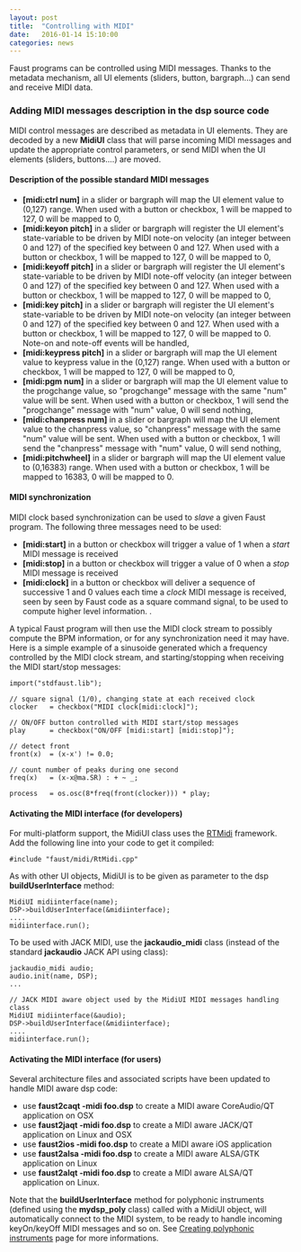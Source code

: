 ```yaml
---
layout: post
title:  "Controlling with MIDI"
date:   2016-01-14 15:10:00
categories: news
---
```


Faust programs can be controlled using MIDI messages. Thanks to the metadata mechanism, all UI elements (sliders, button, bargraph...) can send and receive MIDI data.

### Adding MIDI messages description in the dsp source code ###

MIDI control messages are described as metadata in UI elements. They are decoded by a new **MidiUI** class that will parse incoming MIDI messages and update the appropriate control parameters, or send MIDI when the UI elements (sliders, buttons....) are moved.

#### Description of the possible standard MIDI messages ####

- **[midi:ctrl num]** in a slider or bargraph will map the UI element value to (0,127) range. When used with a button or checkbox, 1 will be mapped to 127, 0 will be mapped to 0,
- **[midi:keyon pitch]** in a slider or bargraph will register the UI element's state-variable to be driven by MIDI note-on velocity (an integer between 0 and 127) of the specified key between 0 and 127. When used with a button or checkbox, 1 will be mapped to 127, 0 will be mapped to 0,
- **[midi:keyoff pitch]** in a slider or bargraph will register the UI element's state-variable to be driven by MIDI note-off velocity (an integer between 0 and 127) of the specified key between 0 and 127. When used with a button or checkbox, 1 will be mapped to 127, 0 will be mapped to 0,
- **[midi:key pitch]** in a slider or bargraph will register the UI element's state-variable to be driven by MIDI note-on velocity (an integer between 0 and 127) of the specified key between 0 and 127. When used with a button or checkbox, 1 will be mapped to 127, 0 will be mapped to 0.  Note-on and note-off events will be handled,
- **[midi:keypress pitch]** in a slider or bargraph will map the UI element value to keypress value in the (0,127) range. When used with a button or checkbox, 1 will be mapped to 127, 0 will be mapped to 0,
- **[midi:pgm num]** in a slider or bargraph will map the UI element value to the progchange value, so "progchange" message with the same "num" value will be sent. When used with a button or checkbox, 1 will send the "progchange" message with "num" value, 0 will send nothing,
- **[midi:chanpress num]** in a slider or bargraph will map the UI element value to the chanpress value, so "chanpress" message with the same "num" value will be sent. When used with a button or checkbox, 1 will send the "chanpress" message with "num" value, 0 will send nothing,
- **[midi:pitchwheel]** in a slider or bargraph will map the UI element value to (0,16383) range. When used with a button or checkbox, 1 will be mapped to 16383, 0 will be mapped to 0.

#### MIDI synchronization ####

MIDI clock based synchronization can be used to *slave* a given Faust program. The following three messages need to be used:

- **[midi:start]** in a button or checkbox will trigger a value of 1 when a *start* MIDI message is received
- **[midi:stop]** in a button or checkbox will trigger a value of 0 when a *stop* MIDI message is received
- **[midi:clock]** in a button or checkbox will deliver a sequence of successive 1 and 0 values each time a *clock* MIDI message is received, seen by seen by Faust code as a square command signal, to be used to compute higher level information.
.

A typical Faust program will then use the MIDI clock stream to possibly compute the BPM information, or for any synchronization need it may have. Here is a simple example of a sinusoide generated which a frequency controlled by the  MIDI clock stream, and starting/stopping when receiving the MIDI start/stop messages:

    import("stdfaust.lib");

    // square signal (1/0), changing state at each received clock
    clocker   = checkbox("MIDI clock[midi:clock]");    

    // ON/OFF button controlled with MIDI start/stop messages
    play      = checkbox("ON/OFF [midi:start] [midi:stop]");    

    // detect front
    front(x)  = (x-x') != 0.0;      

    // count number of peaks during one second
    freq(x)   = (x-x@ma.SR) : + ~ _;   

    process   = os.osc(8*freq(front(clocker))) * play;

#### Activating the MIDI interface (for developers) ####

For multi-platform support, the MidiUI class uses the [RTMidi](https://www.music.mcgill.ca/~gary/rtmidi/) framework. Add the following line into your code to get it compiled:

    #include "faust/midi/RtMidi.cpp"

As with other UI objects, MidiUI is to be given as parameter to the dsp **buildUserInterface** method:

    MidiUI midiinterface(name);
    DSP->buildUserInterface(&midiinterface);
    ....
    midiinterface.run();
    
To be used with JACK MIDI, use the **jackaudio_midi** class (instead of the standard **jackaudio** JACK API using class):

    jackaudio_midi audio;
    audio.init(name, DSP);
    ...
    
    // JACK MIDI aware object used by the MidiUI MIDI messages handling class
    MidiUI midiinterface(&audio);  
    DSP->buildUserInterface(&midiinterface);
    ....
    midiinterface.run();

#### Activating the MIDI interface (for users) ####

Several architecture files and associated scripts have been updated to handle MIDI aware dsp code:

- use **faust2caqt -midi foo.dsp** to create a MIDI aware CoreAudio/QT application on OSX
- use **faust2jaqt -midi foo.dsp** to create a MIDI aware JACK/QT application on Linux and OSX
- use **faust2ios -midi foo.dsp** to create a MIDI aware iOS application
- use **faust2alsa -midi foo.dsp** to create a MIDI aware ALSA/GTK application on Linux
- use **faust2alqt -midi foo.dsp** to create a MIDI aware ALSA/QT application on Linux.
 
Note that the **buildUserInterface** method for polyphonic instruments (defined using the **mydsp_poly** class) called with a MidiUI object, will automatically connect to the MIDI system, to be ready to handle incoming keyOn/keyOff MIDI messages and so on. See [Creating polyphonic instruments](/news/2016/01/13/polyphonic-instruments.html) page for more informations.
